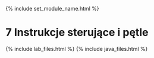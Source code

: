 {% include set_module_name.html %}
# 7 Instrukcje sterujące i pętle
{% include lab_files.html %}
{% include java_files.html %}